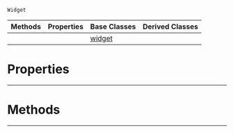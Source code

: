  `Widget`

|Methods|Properties|Base Classes|Derived Classes|
|---|---|---|---|
| | |[widget](https://github.com/PlasmaEngine/PlasmaDocs/blob/master/code_reference/class_reference/widget.markdown)| |


 #  Properties


---  
 #  Methods


---  
 

 